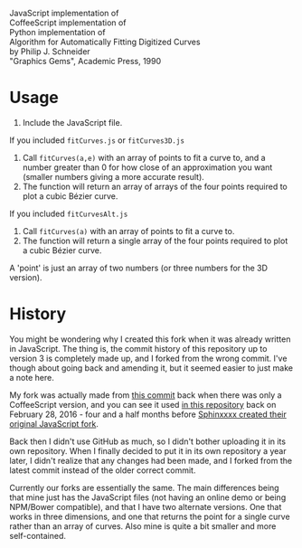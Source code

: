 JavaScript implementation of  
CoffeeScript implementation of  
Python implementation of  
Algorithm for Automatically Fitting Digitized Curves  
by Philip J. Schneider  
"Graphics Gems", Academic Press, 1990

# Usage
1. Include the JavaScript file.

If you included `fitCurves.js` or `fitCurves3D.js`

1. Call `fitCurves(a,e)` with an array of points to fit a curve to, and a number greater than 0 for how close of an approximation you want (smaller numbers giving a more accurate result).
2. The function will return an array of arrays of the four points required to plot a cubic Bézier curve.

If you included `fitCurvesAlt.js`

1. Call `fitCurves(a)` with an array of points to fit a curve to.
2. The function will return a single array of the four points required to plot a cubic Bézier curve.

A 'point' is just an array of two numbers (or three numbers for the 3D version).

# History

You might be wondering why I created this fork when it was already written in JavaScript. The thing is, the commit history of this repository up to version 3 is completely made up, and I forked from the wrong commit. I've though about going back and amending it, but it seemed easier to just make a note here.

My fork was actually made from [this commit](https://github.com/soswow/fit-curve/tree/1bc4dd6fd43e21052a0e706d5de57e801bc35085) back when there was only a CoffeeScript version, and you can see it used [in this repository](https://github.com/AniDevTwitter/animeopenings/commit/42f21b8e55d20582a958a0f43051cbd66ea47085) back on February 28, 2016 - four and a half months before [Sphinxxxx created their original JavaScript fork](https://github.com/Sphinxxxx/fit-curve/commit/fbd64e2d4237c380738eb8ca1cd1562423f8b1ec).

Back then I didn't use GitHub as much, so I didn't bother uploading it in its own repository. When I finally decided to put it in its own repository a year later, I didn't realize that any changes had been made, and I forked from the latest commit instead of the older correct commit.

Currently our forks are essentially the same. The main differences being that mine just has the JavaScript files (not having an online demo or being NPM/Bower compatible), and that I have two alternate versions. One that works in three dimensions, and one that returns the point for a single curve rather than an array of curves. Also mine is quite a bit smaller and more self-contained.
